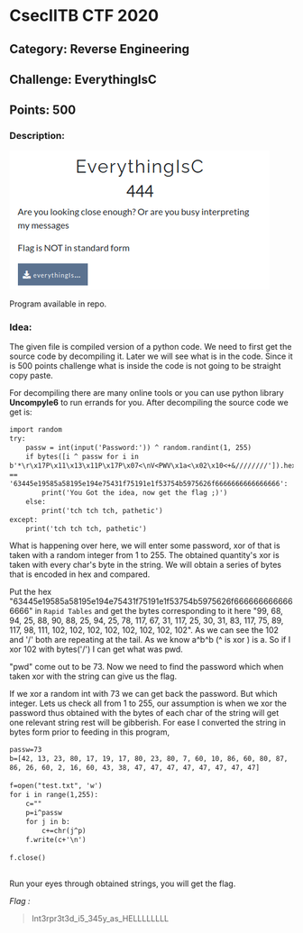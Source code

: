 # CsecIITB CTF 2020
## Category: Reverse Engineering
## Challenge: EverythingIsC
## Points: 500
### Description:

![Question](eic.png)

Program available in repo.

### Idea:
The given file is compiled version of a python code. We need to first get the source code by decompiling it. Later we will see what is in the code. Since it is 500 points challenge what is inside the code is not going to be straight copy paste.

For decompiling there are many online tools or you can use python library **Uncompyle6** to run errands for you. After decompiling the source code we get is:

```
import random
try:
    passw = int(input('Password:')) ^ random.randint(1, 255)
    if bytes([i ^ passw for i in b'*\r\x17P\x11\x13\x11P\x17P\x07<\nV<PWV\x1a<\x02\x10<+&////////']).hex() == '63445e19585a58195e194e75431f75191e1f53754b5975626f6666666666666666':
        print('You Got the idea, now get the flag ;)')
    else:
        print('tch tch tch, pathetic')
except:
    print('tch tch tch, pathetic')

```

What is happening over here, we will enter some password, xor of that is taken with a random integer from 1 to 255. The obtained quantity's xor is taken with every char's byte in the string. We will obtain a series of bytes that is encoded in hex and compared. 

Put the hex "63445e19585a58195e194e75431f75191e1f53754b5975626f6666666666666666" in `Rapid Tables` and get the bytes corresponding to it here "99, 68, 94, 25, 88, 90, 88, 25, 94, 25, 78, 117, 67, 31, 117, 25, 30, 31, 83, 117, 75, 89, 117, 98, 111, 102, 102, 102, 102, 102, 102, 102, 102". As we can see the 102 and '/' both are repeating at the tail. As we know a^b^b (^ is xor ) is a. So if I xor 102 with bytes('/') I can get what was pwd. 

"pwd" come out to be 73. Now we need to find the password which when taken xor with the string can give us the flag. 

If we xor a random int with 73 we can get back the password. But which integer. Lets us check all from 1 to 255, our assumption is when we xor the password thus obtained with the bytes of each char of the string will get one relevant string rest will be gibberish. For ease I converted the string in bytes form prior to feeding in this program,

```
passw=73
b=[42, 13, 23, 80, 17, 19, 17, 80, 23, 80, 7, 60, 10, 86, 60, 80, 87, 86, 26, 60, 2, 16, 60, 43, 38, 47, 47, 47, 47, 47, 47, 47, 47]

f=open("test.txt", 'w')
for i in range(1,255):
	c=""
	p=i^passw
	for j in b:
		c+=chr(j^p)
	f.write(c+'\n')

f.close()
 
```
Run your eyes through obtained strings, you will get the flag.

*Flag :*
> Int3rpr3t3d_i5_345y_as_HELLLLLLLL